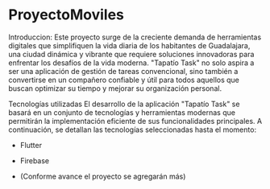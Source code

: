 # ProyectoMoviles

Introduccion: 
Este proyecto surge de la creciente demanda de herramientas digitales que simplifiquen la vida diaria de los habitantes de Guadalajara, una ciudad dinámica y vibrante que requiere soluciones innovadoras para enfrentar los desafíos de la vida moderna. "Tapatío Task" no solo aspira a ser una aplicación de gestión de tareas convencional, sino también a convertirse en un compañero confiable y útil para todos aquellos que buscan optimizar su tiempo y mejorar su organización personal.

Tecnologías utilizadas
El desarrollo de la aplicación "Tapatío Task" se basará en un conjunto de tecnologías y herramientas modernas que permitirán la implementación eficiente de sus funcionalidades principales. A continuación, se detallan las tecnologías seleccionadas hasta el momento:

- Flutter

- Firebase

- (Conforme avance el proyecto se agregarán más)


